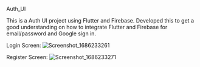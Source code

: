 Auth_UI

This is a Auth UI project using Flutter and Firebase. Developed this to get a good understanding on how to integrate Flutter and Firebase for email/password and Google sign in.

Login Screen: 
![Screenshot_1686233261](https://github.com/Sai-Gruheeth-N/flutter-auth-ui/assets/83129176/3421d1a3-2a09-4f5b-83e8-53ffb8186f88)

Register Screen:
![Screenshot_1686233271](https://github.com/Sai-Gruheeth-N/flutter-auth-ui/assets/83129176/50936d08-66fa-4985-a842-da9620823fcb)

